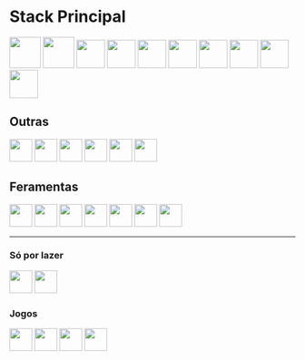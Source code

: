 # Stack Principal
<p>
  <img src="https://cdn.jsdelivr.net/gh/devicons/devicon@latest/icons/rails/rails-plain-wordmark.svg" width="55" height="55" />
  <img src="https://cdn.jsdelivr.net/gh/devicons/devicon@latest/icons/ruby/ruby-plain-wordmark.svg" width="55" height="55" />
  <img src="https://cdn.jsdelivr.net/gh/devicons/devicon@latest/icons/csharp/csharp-original.svg" width="50" height="50" />
  <img src="https://cdn.jsdelivr.net/gh/devicons/devicon@latest/icons/lua/lua-original.svg" width="50" height="50" />
  <img src="https://cdn.jsdelivr.net/gh/devicons/devicon@latest/icons/javascript/javascript-original.svg" width="50" height="50"/>
  <img src="https://cdn.jsdelivr.net/gh/devicons/devicon@latest/icons/java/java-original-wordmark.svg" width="50" height="50" />
  <img src="https://cdn.jsdelivr.net/gh/devicons/devicon@latest/icons/nodejs/nodejs-original-wordmark.svg" width="50" height="50" />
  <img src="https://cdn.jsdelivr.net/gh/devicons/devicon@latest/icons/angular/angular-original.svg" width="50" height="50" />
  <img src="https://cdn.jsdelivr.net/gh/devicons/devicon@latest/icons/postgresql/postgresql-original-wordmark.svg" width="50" height="50" />
  <img src="https://cdn.jsdelivr.net/gh/devicons/devicon@latest/icons/mysql/mysql-original-wordmark.svg" width="50" height="50" />
          
</p>

## Outras
<p>
  <img src="https://cdn.jsdelivr.net/gh/devicons/devicon@latest/icons/react/react-original.svg" width="40" height="40" />
  <img src="https://cdn.jsdelivr.net/gh/devicons/devicon@latest/icons/html5/html5-original.svg" width="40" height="40"/>
  <img src="https://cdn.jsdelivr.net/gh/devicons/devicon@latest/icons/css3/css3-original.svg" width="40" height="40"/>
  <img src="https://cdn.jsdelivr.net/gh/devicons/devicon@latest/icons/bootstrap/bootstrap-original.svg" width="40" height="40"/>
  <img src="https://cdn.jsdelivr.net/gh/devicons/devicon@latest/icons/git/git-original.svg" width="40" height="40"/>
  <img src="https://cdn.jsdelivr.net/gh/devicons/devicon@latest/icons/typescript/typescript-original.svg" width="40" height="40" />
</p>

## Feramentas
<p>
  <img src="https://cdn.jsdelivr.net/gh/devicons/devicon@latest/icons/visualstudio/visualstudio-original.svg" width="40" height="40" />
  <img src="https://cdn.jsdelivr.net/gh/devicons/devicon@latest/icons/vscode/vscode-original.svg" width="40" height="40" />
  <img src="https://cdn.jsdelivr.net/gh/devicons/devicon@latest/icons/rabbitmq/rabbitmq-original.svg" width="40" height="40" />
  <img src="https://cdn.jsdelivr.net/gh/devicons/devicon@latest/icons/sentry/sentry-original.svg" width="40" height="40" />
  <img src="https://cdn.jsdelivr.net/gh/devicons/devicon@latest/icons/postman/postman-original.svg" width="40" height="40" />
  <img src="https://cdn.jsdelivr.net/gh/devicons/devicon@latest/icons/dbeaver/dbeaver-original.svg" width="40" height="40" />
  <img src="https://cdn.jsdelivr.net/gh/devicons/devicon@latest/icons/docker/docker-original-wordmark.svg" width="40" height="40" />
          
          
</p>

---

### Só por lazer
<p>
  <img src="https://cdn.jsdelivr.net/gh/devicons/devicon@latest/icons/androidstudio/androidstudio-original.svg" width="40" height="40" />
  <img src="https://cdn.jsdelivr.net/gh/devicons/devicon@latest/icons/arduino/arduino-original.svg" width="40" height="40" />
</p>

### Jogos
<p>
  <img src="https://cdn.jsdelivr.net/gh/devicons/devicon@latest/icons/unrealengine/unrealengine-original-wordmark.svg" width="40" height="40" />
  <img src="https://upload.wikimedia.org/wikipedia/commons/5/5a/FiveM-Logo.png" width="40" height="40" />
  <img src="https://avatars.githubusercontent.com/u/101579255?s=200&v=4" width="40" height="40" />
  <img src="https://altv.mp/img/branding/logo_green.svg" width="40" height="40" />
</p>
